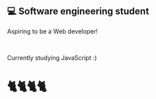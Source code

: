 ## 💻 Software engineering student

Aspiring to be a Web developer! 

<br>

Currently studying JavaScript :)
# 🐈🐈🐈🐈
